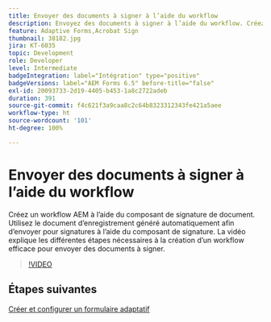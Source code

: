 ```yaml
---
title: Envoyer des documents à signer à l’aide du workflow
description: Envoyez des documents à signer à l’aide du workflow. Créez un workflow AEM à l’aide du composant de signature de document. Utilisez le document d’enregistrement généré automatiquement afin d’envoyer pour signatures à l’aide du composant de signature. La vidéo explique les différentes étapes nécessaires à la création d’un workflow efficace pour envoyer des documents à signer.
feature: Adaptive Forms,Acrobat Sign
thumbnail: 38182.jpg
jira: KT-6035
topic: Development
role: Developer
level: Intermediate
badgeIntegration: label="Intégration" type="positive"
badgeVersions: label="AEM Forms 6.5" before-title="false"
exl-id: 20093733-2d19-4405-b453-1a8c2722adeb
duration: 391
source-git-commit: f4c621f3a9caa8c2c64b8323312343fe421a5aee
workflow-type: ht
source-wordcount: '101'
ht-degree: 100%

---
```


# Envoyer des documents à signer à l’aide du workflow

Créez un workflow AEM à l’aide du composant de signature de document. Utilisez le document d’enregistrement généré automatiquement afin d’envoyer pour signatures à l’aide du composant de signature.
La vidéo explique les différentes étapes nécessaires à la création d’un workflow efficace pour envoyer des documents à signer.

>[!VIDEO](https://video.tv.adobe.com/v/38182?quality=12&learn=on)

## Étapes suivantes

[Créer et configurer un formulaire adaptatif](./create-and-configure-adaptive-form.md)